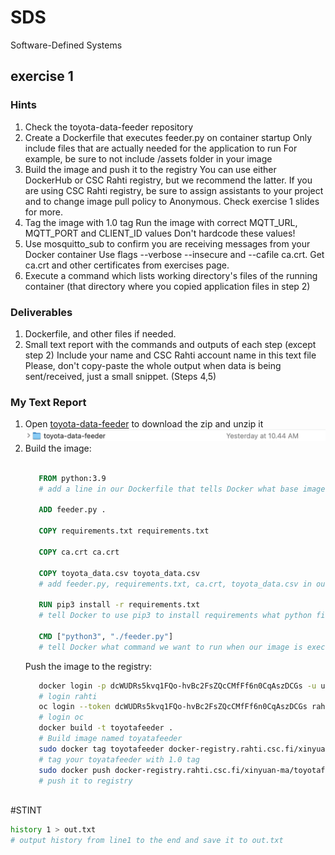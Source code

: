 # SDS
Software-Defined Systems

## exercise 1
### Hints
1. Check the toyota-data-feeder repository
2. Create a Dockerfile that executes feeder.py on container startup
   Only include files that are actually needed for the application to run
   For example, be sure to not include /assets folder in your image
3. Build the image and push it to the registry
   You can use either DockerHub or CSC Rahti registry, but we recommend the latter.
   If you are using CSC Rahti registry, be sure to assign assistants to your project and to change image pull policy to Anonymous. Check exercise 1 slides for more.
4. Tag the image with 1.0 tag
   Run the image with correct MQTT_URL, MQTT_PORT  and CLIENT_ID values
   Don't hardcode these values!
5. Use mosquitto_sub to confirm you are receiving messages from your Docker container
   Use flags --verbose --insecure and --cafile ca.crt. Get ca.crt and other certificates from exercises page.
6. Execute a command which lists working directory's files of the running container  (that directory where you copied application files in step 2)

### Deliverables
1. Dockerfile, and other files if needed.
2. Small text report with the commands and outputs of each step (except step 2)
   Include your name and CSC Rahti account name in this text file
   Please, don't copy-paste the whole output when data is being sent/received, just a small snippet. (Steps 4,5)
    
    
    
### My Text Report
1. Open [toyota-data-feeder](https://github.com/smaddis/toyota-data-feeder) to download the zip and unzip it ![ToyotFolder](materials-of-sds-exe1/TF.png)
3. Build the image:
   ``` Dockerfile
       
      FROM python:3.9
      # add a line in our Dockerfile that tells Docker what base image we would like to use for our application.
      
      ADD feeder.py .
      
      COPY requirements.txt requirements.txt
      
      COPY ca.crt ca.crt
      
      COPY toyota_data.csv toyota_data.csv
      # add feeder.py, requirements.txt, ca.crt, toyota_data.csv in out working directory.
      
      RUN pip3 install -r requirements.txt
      # tell Docker to use pip3 to install requirements what python file needs.
      
      CMD ["python3", "./feeder.py"]
      # tell Docker what command we want to run when our image is executed inside a container.
   ```
   Push the image to the registry:
   ``` sh
      docker login -p dcWUDRs5kvq1FQo-hvBc2FsZQcCMfFf6n0CqAszDCGs -u unused docker-registry.rahti.csc.fi
      # login rahti
      oc login --token dcWUDRs5kvq1FQo-hvBc2FsZQcCMfFf6n0CqAszDCGs rahti.csc.fi:8443
      # login oc
      docker build -t toyotafeeder .
      # Build image named toyatafeeder
      sudo docker tag toyotafeeder docker-registry.rahti.csc.fi/xinyuan-ma/toyotafeeder:1.0
      # tag your toyatafeeder with 1.0 tag
      sudo docker push docker-registry.rahti.csc.fi/xinyuan-ma/toyotafeeder:1.0
      # push it to registry
      
   ```
   
   
   
#STINT
   ``` sh
   history 1 > out.txt
   # output history from line1 to the end and save it to out.txt
   ```
